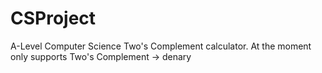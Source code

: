 # CSProject

A-Level Computer Science Two's Complement calculator.
At the moment only supports Two's Complement -> denary
